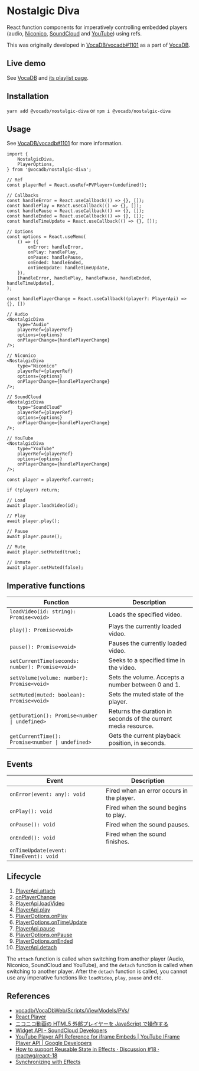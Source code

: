# Nostalgic Diva

React function components for imperatively controlling embedded players (audio, [Niconico](https://www.nicovideo.jp/), [SoundCloud](https://soundcloud.com/) and [YouTube](https://www.youtube.com/)) using refs.

This was originally developed in [VocaDB/vocadb#1101](https://github.com/VocaDB/vocadb/pull/1101) as a part of [VocaDB](https://github.com/VocaDB/vocadb).

## Live demo

See [VocaDB](https://vocadb.net/) and [its playlist page](https://vocadb.net/playlist).

## Installation

`yarn add @vocadb/nostalgic-diva` or `npm i @vocadb/nostalgic-diva`

## Usage

See [VocaDB/vocadb#1101](https://github.com/VocaDB/vocadb/pull/1101) for more information.

```tsx
import {
    NostalgicDiva,
    PlayerOptions,
} from '@vocadb/nostalgic-diva';
```

```tsx
// Ref
const playerRef = React.useRef<PVPlayer>(undefined!);

// Callbacks
const handleError = React.useCallback(() => {}, []);
const handlePlay = React.useCallback(() => {}, []);
const handlePause = React.useCallback(() => {}, []);
const handleEnded = React.useCallback(() => {}, []);
const handleTimeUpdate = React.useCallback(() => {}, []);

// Options
const options = React.useMemo(
    () => ({
        onError: handleError,
        onPlay: handlePlay,
        onPause: handlePause,
        onEnded: handleEnded,
        onTimeUpdate: handleTimeUpdate,
    }),
    [handleError, handlePlay, handlePause, handleEnded, handleTimeUpdate],
);

const handlePlayerChange = React.useCallback((player?: PlayerApi) => {}, [])

// Audio
<NostalgicDiva
    type="Audio"
    playerRef={playerRef}
    options={options}
    onPlayerChange={handlePlayerChange}
/>;

// Niconico
<NostalgicDiva
    type="Niconico"
    playerRef={playerRef}
    options={options}
    onPlayerChange={handlePlayerChange}
/>;

// SoundCloud
<NostalgicDiva
    type="SoundCloud"
    playerRef={playerRef}
    options={options}
    onPlayerChange={handlePlayerChange}
/>;

// YouTube
<NostalgicDiva
    type="YouTube"
    playerRef={playerRef}
    options={options}
    onPlayerChange={handlePlayerChange}
/>;
```

```tsx
const player = playerRef.current;

if (!player) return;

// Load
await player.loadVideo(id);

// Play
await player.play();

// Pause
await player.pause();

// Mute
await player.setMuted(true);

// Unmute
await player.setMuted(false);
```

## Imperative functions

| Function | Description |
| --- | --- |
| `loadVideo(id: string): Promise<void>` | Loads the specified video. |
| `play(): Promise<void>` | Plays the currently loaded video. |
| `pause(): Promise<void>` | Pauses the currently loaded video. |
| `setCurrentTime(seconds: number): Promise<void>` | Seeks to a specified time in the video. |
| `setVolume(volume: number): Promise<void>` | Sets the volume. Accepts a number between 0 and 1. |
| `setMuted(muted: boolean): Promise<void>` | Sets the muted state of the player. |
| `getDuration(): Promise<number \| undefined>` | Returns the duration in seconds of the current media resource. |
| `getCurrentTime(): Promise<number \| undefined>` | Gets the current playback position, in seconds. |

## Events

| Event | Description |
| --- | --- |
| `onError(event: any): void` | Fired when an error occurs in the player. |
| `onPlay(): void` | Fired when the sound begins to play. |
| `onPause(): void` | Fired when the sound pauses. |
| `onEnded(): void` | Fired when the sound finishes. |
| `onTimeUpdate(event: TimeEvent): void` | |

## Lifecycle

1. [PlayerApi.attach](https://github.com/VocaDB/nostalgic-diva/blob/daaffb0d1597c78062da306370d7fb854106b43c/src/players/PVPlayer.ts#L27)
1. [onPlayerChange](https://github.com/VocaDB/nostalgic-diva/blob/84307a7cc1eb1e72f1bd69eb056efd79ce819d84/src/components/EmbedPV.tsx#L9)
1. [PlayerApi.loadVideo](https://github.com/VocaDB/nostalgic-diva/blob/daaffb0d1597c78062da306370d7fb854106b43c/src/players/PVPlayer.ts#L29)
1. [PlayerApi.play](https://github.com/VocaDB/nostalgic-diva/blob/daaffb0d1597c78062da306370d7fb854106b43c/src/players/PVPlayer.ts#L30)
1. [PlayerOptions.onPlay](https://github.com/VocaDB/nostalgic-diva/blob/daaffb0d1597c78062da306370d7fb854106b43c/src/players/PVPlayer.ts#L16)
1. [PlayerOptions.onTimeUpdate](https://github.com/VocaDB/nostalgic-diva/blob/76dc9b60e080a22e91bdd3f1dd39708d7b570628/src/players/PVPlayer.ts#L25)
1. [PlayerApi.pause](https://github.com/VocaDB/nostalgic-diva/blob/daaffb0d1597c78062da306370d7fb854106b43c/src/players/PVPlayer.ts#L31)
1. [PlayerOptions.onPause](https://github.com/VocaDB/nostalgic-diva/blob/daaffb0d1597c78062da306370d7fb854106b43c/src/players/PVPlayer.ts#L17)
1. [PlayerOptions.onEnded](https://github.com/VocaDB/nostalgic-diva/blob/daaffb0d1597c78062da306370d7fb854106b43c/src/players/PVPlayer.ts#L18)
1. [PlayerApi.detach](https://github.com/VocaDB/nostalgic-diva/blob/daaffb0d1597c78062da306370d7fb854106b43c/src/players/PVPlayer.ts#L28)

The `attach` function is called when switching from another player (Audio, Niconico, SoundCloud and YouTube), and the `detach` function is called when switching to another player. After the `detach` function is called, you cannot use any imperative functions like `loadVideo`, `play`, `pause` and etc.

## References

-   [vocadb/VocaDbWeb/Scripts/ViewModels/PVs/](https://github.com/VocaDB/vocadb/tree/5304e764cf423f07b424e94266e415db40d11f28/VocaDbWeb/Scripts/ViewModels/PVs)
-   [React Player](https://github.com/cookpete/react-player)
-   [ニコニコ動画の HTML5 外部プレイヤーを JavaScript で操作する](https://blog.hayu.io/web/create/nicovideo-embed-player-api/)
-   [Widget API - SoundCloud Developers](https://developers.soundcloud.com/docs/api/html5-widget)
-   [YouTube Player API Reference for iframe Embeds | YouTube IFrame Player API | Google Developers](https://developers.google.com/youtube/iframe_api_reference)
-   [How to support Reusable State in Effects · Discussion #18 · reactwg/react-18](https://github.com/reactwg/react-18/discussions/18)
-   [Synchronizing with Effects](https://beta.reactjs.org/learn/synchronizing-with-effects#how-to-handle-the-effect-firing-twice-in-development)
